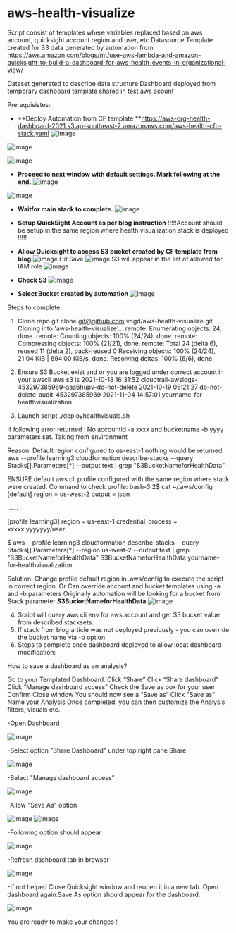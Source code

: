 # aws-health-visualize

Script consist of templates where variables replaced based on aws account, quicksight account region and user, etc
Datasource Template created for S3 data generated by automation from 
https://aws.amazon.com/blogs/mt/use-aws-lambda-and-amazon-quicksight-to-build-a-dashboard-for-aws-health-events-in-organizational-view/

Dataset generated to describe data structure
Dashboard deployed from temporary dashboard template shared in test aws acount

Prerequisistes:
- **Deploy Automation from CF template **https://aws-org-health-dashboard-2021.s3.ap-southeast-2.amazonaws.com/aws-health-cfn-stack.yaml
![image](https://user-images.githubusercontent.com/7371990/140425531-c1a0c134-9b78-4bf3-8d98-788ced3c0026.png)

![image](https://user-images.githubusercontent.com/7371990/140425592-101a2c0b-7607-4a1c-a3a6-9a5eeef26c75.png)

![image](https://user-images.githubusercontent.com/7371990/140425782-e81a8365-2339-4d13-b74f-4b5a02e4f995.png)

- **Proceed to next window with default settings. Mark following at the end.**
![image](https://user-images.githubusercontent.com/7371990/140425890-cee1e74f-fd93-48c4-97a4-299346341518.png)

![image](https://user-images.githubusercontent.com/7371990/140425932-81c3beb7-6d29-4d76-9b12-c012cc1795dc.png)

- **Waitfor main stack to complete.**
![image](https://user-images.githubusercontent.com/7371990/140426257-2434f38f-c390-499a-af32-2500aaa32c24.png)


- **Setup QuickSight Account as per blog instruction**
!!!!!Account should be setup in the same region where health visualization stack is deployed !!!!!

- **Allow Quicksight to access S3 bucket created by CF template from blog**
![image](https://user-images.githubusercontent.com/7371990/140425251-e4443c85-f292-4ed0-8ae1-cb3b7066362c.png)
Hit Save
![image](https://user-images.githubusercontent.com/7371990/140428132-39e85e67-a701-4078-a61f-ba8aae66c0ec.png)
S3 will appear in the list of allowed for IAM role
![image](https://user-images.githubusercontent.com/7371990/140428209-f0204d3c-9962-4781-a30f-985540aed500.png)

- **Check S3**
![image](https://user-images.githubusercontent.com/7371990/140425307-956a22e3-8d6c-434b-b592-1a7808ce1b51.png)

- **Select Bucket created by automation**
![image](https://user-images.githubusercontent.com/7371990/140425439-8d51678a-621b-4865-a86e-89868aa0654a.png)


Steps to complete:
1) Clone repo
git clone git@github.com:vogd/aws-health-visualize.git
Cloning into 'aws-health-visualize'...
remote: Enumerating objects: 24, done.
remote: Counting objects: 100% (24/24), done.
remote: Compressing objects: 100% (21/21), done.
remote: Total 24 (delta 6), reused 11 (delta 2), pack-reused 0
Receiving objects: 100% (24/24), 21.04 KiB | 694.00 KiB/s, done.
Resolving deltas: 100% (6/6), done.

2) Ensure S3 Bucket exist and or you are logged under correct account in your awscli
aws s3 ls
2021-10-18 16:31:52 cloudtrail-awslogs-453297385969-aaa6hupv-do-not-delete
2021-10-19 06:21:27 do-not-delete-audit-453297385969
2021-11-04 14:57:01 yourname-for-healthvisualization

3) Launch script 
./deployhealthvisuals.sh

If following error returned :
No accountid -a xxxx and bucketname -b yyyy  parameters set. Taking from environment

Reason:
Default region configured to us-east-1 nothing would be returned:
aws --profile learning3 cloudformation describe-stacks --query Stacks[].Parameters[*] --output text | grep "S3BucketNameforHealthData"

ENSURE default aws cli profile configured with the same region where stack were created.
Command to check profile:
bash-3.2$ cat ~/.aws/config
[default]
region = us-west-2
output = json

......

[profile learning3]
region = us-east-1
credential_process = xxxxx:yyyyyyy/user

$ aws --profile learning3 cloudformation describe-stacks --query Stacks[].Parameters[*] --region us-west-2 --output text | grep "S3BucketNameforHealthData"
S3BucketNameforHealthData	yourname-for-healthvisualization

Solution:
Change profile default region in .aws/config to execute the script in correct region.
Or
Can override account and bucket templates using -a and -b parameters
Originally automation will be looking for a bucket from Stack parameter **S3BucketNameforHealthData**
![image](https://user-images.githubusercontent.com/7371990/140426846-3c5e269a-03b0-4093-b939-1788c0e200e5.png)


4) Script will query aws cli env for aws account and get S3 bucket value from described stacksets.
5) If stack from blog article was not deployed previously - you can override the bucket name via -b option
6) Steps to complete once dashboard deployed to allow locat dashboard modification:

How to save a dashboard as an analysis?

Go to your Templated Dashboard.
Click “Share”
Click “Share dashboard”
Click “Manage dashboard access”
Check the Save as box for your user
Confirm
Close window
You should now see a “Save as”
Click "Save as"
Name your Analysis
Once completed, you can then customize the Analysis filters, visuals etc.


-Open Dashboard

![image](https://user-images.githubusercontent.com/7371990/140420492-ae674248-3515-4b62-8734-40fd15f3dae7.png)

-Select option "Share Dashboard" under top right pane Share

![image](https://user-images.githubusercontent.com/7371990/140420618-e63b454d-3ff0-47fc-8fa2-4d5ba095e59a.png)

-Select "Manage dashboard access"

![image](https://user-images.githubusercontent.com/7371990/140420668-571d7be0-db50-47ec-a970-7f1b73f67127.png)

-Allow "Save As" option

![image](https://user-images.githubusercontent.com/7371990/140420736-ee08a9ef-8b7c-4505-ae7d-5eed37ff2911.png)
![image](https://user-images.githubusercontent.com/7371990/140420781-15370b55-f9c7-446b-9eef-9640d0075311.png)

-Following option should appear

![image](https://user-images.githubusercontent.com/7371990/140420816-3c71c0fa-2a7b-408a-b645-b85995c0ad45.png)

-Refresh dashboard tab in browser

![image](https://user-images.githubusercontent.com/7371990/140420936-88e48a8f-8d41-4d80-a2d9-ceb82d51d60d.png)

-If not helped Close Quicksight window and reopen it in a new tab. 
Open dashboard again.Save As option should appear for the dashboard.

![image](https://user-images.githubusercontent.com/7371990/140421830-37cbd268-2119-49eb-940a-c11f7d038b10.png)

You are ready to make your changes !
